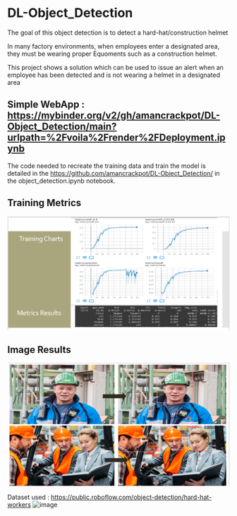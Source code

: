 # DL-Object_Detection
The goal of this object detection is to detect a hard-hat/construction helmet

In many factory environments, when employees enter a designated area, they must be wearing proper Equoments such as a construction helmet. 

This project shows a solution which can be used to issue an alert  when an employee has been detected and is not wearing a helmet in a designated area

## Simple WebApp : https://mybinder.org/v2/gh/amancrackpot/DL-Object_Detection/main?urlpath=%2Fvoila%2Frender%2FDeployment.ipynb

The code needed to recreate the training data 
and train the model is detailed in the https://github.com/amancrackpot/DL-Object_Detection/ in the object_detection.ipynb notebook.

## Training Metrics
![Train metrics](https://github.com/amancrackpot/DL-Object_Detection/blob/main/Results/Annotation%202021-06-13%20130329.png?raw=true)

## Image Results
![Image Results](https://github.com/amancrackpot/DL-Object_Detection/blob/main/Results/Annotation%202021-06-13%20130402.png)


Dataset used : https://public.roboflow.com/object-detection/hard-hat-workers
![image](https://user-images.githubusercontent.com/59706418/121799042-6853d180-cc47-11eb-886c-ad1a19a05fb8.png)
